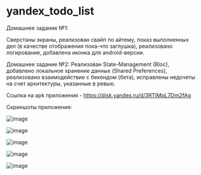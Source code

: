 # yandex_todo_list

Домашнее задание №1:

Сверстаны экраны, реализован свайп по айтему, показ выполненных дел (в качестве отображения пока-что заглушка), реализовано логирование, добавлена иконка для android-версии. 

Домашнее задание №2:
Реализован State-Management (Bloc), добавлено локальное хранение данных (Shared Preferences), реализовано взаимодействие с бекендом (бета), исправлены недочеты на счет архитектуры, указанные в ревью.

Ссылка на apk приложения - https://disk.yandex.ru/d/3RTlMpL7Dm2fAg

Скриншоты приложения:


![image](https://github.com/KuZa67877/yandex_todo_list/assets/59613747/03246b74-f8ee-4cb9-9942-c4926f7a36d7)

![image](https://github.com/KuZa67877/yandex_todo_list/assets/59613747/e4f5c8b4-a3db-46a0-b2dd-36f0713ebe76)

![image](https://github.com/KuZa67877/yandex_todo_list/assets/59613747/47d2de9d-e2d2-4669-8c86-752a726fc53e)

![image](https://github.com/KuZa67877/yandex_todo_list/assets/59613747/fb31e20a-8e65-4f04-9b90-1a5ddc5d07c2)

![image](https://github.com/KuZa67877/yandex_todo_list/assets/59613747/0f12bd1d-1d41-405d-8d22-79e0d82b5e32)


